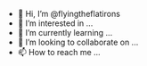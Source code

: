 - 👋 Hi, I’m @flyingtheflatirons
- 👀 I’m interested in ...
- 🌱 I’m currently learning ...
- 💞️ I’m looking to collaborate on ...
- 📫 How to reach me ...

<!---
flyingtheflatirons/flyingtheflatirons is a ✨ special ✨ repository because its `README.md` (this file) appears on your GitHub profile.
You can click the Preview link to take a look at your changes.
--->
